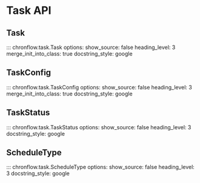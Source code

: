 # Task API

## Task

::: chronflow.task.Task
    options:
      show_source: false
      heading_level: 3
      merge_init_into_class: true
      docstring_style: google

## TaskConfig

::: chronflow.task.TaskConfig
    options:
      show_source: false
      heading_level: 3
      merge_init_into_class: true
      docstring_style: google

## TaskStatus

::: chronflow.task.TaskStatus
    options:
      show_source: false
      heading_level: 3
      docstring_style: google

## ScheduleType

::: chronflow.task.ScheduleType
    options:
      show_source: false
      heading_level: 3
      docstring_style: google
